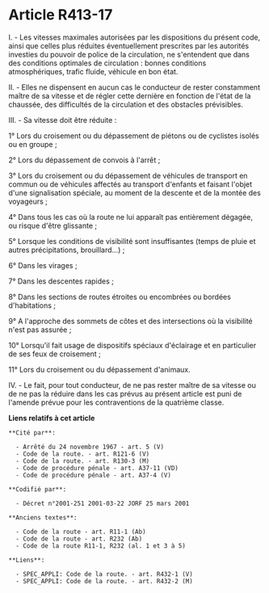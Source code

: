 # Article R413-17

I. - Les vitesses maximales autorisées par les dispositions du présent code, ainsi que celles plus réduites éventuellement
prescrites par les autorités investies du pouvoir de police de la circulation, ne s'entendent que dans des conditions
optimales de circulation : bonnes conditions atmosphériques, trafic fluide, véhicule en bon état.

II. - Elles ne dispensent en aucun cas le conducteur de rester constamment maître de sa vitesse et de régler cette dernière
en fonction de l'état de la chaussée, des difficultés de la circulation et des obstacles prévisibles.

III. - Sa vitesse doit être réduite :

1° Lors du croisement ou du dépassement de piétons ou de cyclistes isolés ou en groupe ;

2° Lors du dépassement de convois à l'arrêt ;

3° Lors du croisement ou du dépassement de véhicules de transport en commun ou de véhicules affectés au transport d'enfants
et faisant l'objet d'une signalisation spéciale, au moment de la descente et de la montée des voyageurs ;

4° Dans tous les cas où la route ne lui apparaît pas entièrement dégagée, ou risque d'être glissante ;

5° Lorsque les conditions de visibilité sont insuffisantes (temps de pluie et autres précipitations, brouillard...) ;

6° Dans les virages ;

7° Dans les descentes rapides ;

8° Dans les sections de routes étroites ou encombrées ou bordées d'habitations ;

9° A l'approche des sommets de côtes et des intersections où la visibilité n'est pas assurée ;

10° Lorsqu'il fait usage de dispositifs spéciaux d'éclairage et en particulier de ses feux de croisement ;

11° Lors du croisement ou du dépassement d'animaux.

IV. - Le fait, pour tout conducteur, de ne pas rester maître de sa vitesse ou de ne pas la réduire dans les cas prévus au
présent article est puni de l'amende prévue pour les contraventions de la quatrième classe.

**Liens relatifs à cet article**

	**Cité par**:

	  - Arrêté du 24 novembre 1967 - art. 5 (V)
	  - Code de la route. - art. R121-6 (V)
	  - Code de la route. - art. R130-3 (M)
	  - Code de procédure pénale - art. A37-11 (VD)
	  - Code de procédure pénale - art. A37-4 (V)

	**Codifié par**:

	  - Décret n°2001-251 2001-03-22 JORF 25 mars 2001

	**Anciens textes**:

	  - Code de la route - art. R11-1 (Ab)
	  - Code de la route - art. R232 (Ab)
	  - Code de la route R11-1, R232 (al. 1 et 3 à 5)

	**Liens**:

	  - SPEC_APPLI: Code de la route. - art. R432-1 (V)
	  - SPEC_APPLI: Code de la route. - art. R432-2 (M)
